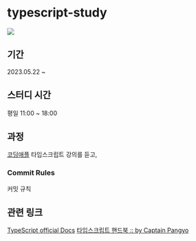 # typescript-study

<img src="https://api.iconify.design/vscode-icons:file-type-typescript-official.svg?color=Black">

## 기간

2023.05.22 ~

## 스터디 시간

평일 11:00 ~ 18:00

## 과정

[코딩애플](https://codingapple.com/) 타입스크립트 강의를 듣고,

### Commit Rules

커밋 규칙

## 관련 링크

[TypeScript official Docs](https://www.typescriptlang.org/ko/docs/)
[타입스크립트 핸드북 :: by Captain Pangyo](https://joshua1988.github.io/ts/intro.html)
